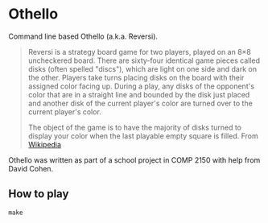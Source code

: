 Othello
=======

Command line based Othello (a.k.a. Reversi).

>Reversi is a strategy board game for two players, played on an 8×8 uncheckered board. There are sixty-four identical game pieces called disks (often spelled "discs"), which are light on one side and dark on the other. Players take turns placing disks on the board with their assigned color facing up. During a play, any disks of the opponent's color that are in a straight line and bounded by the disk just placed and another disk of the current player's color are turned over to the current player's color.
>
>The object of the game is to have the majority of disks turned to display your color when the last playable empty square is filled.
> From [Wikipedia](http://en.wikipedia.org/wiki/Reversi)

Othello was written as part of a school project in COMP 2150 with help
from David Cohen.

How to play
-----------
`make`
